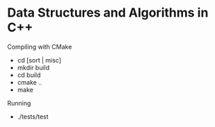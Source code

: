 <!--- #eda_cpp --->
# Data Structures and Algorithms in C++

Compiling with CMake 
- cd [sort | misc]
- mkdir build
- cd build
- cmake ..
- make

Running
- ./tests/test


